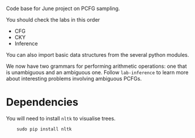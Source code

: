 Code base for June project on PCFG sampling.

You should check the labs in this order

* CFG
* CKY
* Inference 

You can also import basic data structures from the several python modules.

We now have two grammars for performing arithmetic operations: one that is unambiguous and an ambiguous one.
Follow `lab-inference` to learn more about interesting problems involving ambiguous PCFGs.

# Dependencies

You will need to install `nltk` to visualise trees.


        sudo pip install nltk
